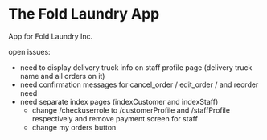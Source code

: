 # The Fold Laundry App
App for Fold Laundry Inc. 

open issues:
  - need to display delivery truck info on staff profile page (delivery truck name and all orders on it)
  - need confirmation messages for cancel_order / edit_order / and reorder need
  - need separate index pages (indexCustomer and indexStaff)
    - change /checkuserrole to /customerProfile and /staffProfile respectively and remove payment screen for staff
    - change my orders button 
